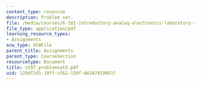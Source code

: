 ```yaml
---
content_type: resource
description: Problem set.
file: /media/courses/6-101-introductory-analog-electronics-laboratory-spring-2007/129df2d118ffcf62156f66107019951f_st07_problemset5.pdf
file_type: application/pdf
learning_resource_types:
- Assignments
ocw_type: OCWFile
parent_title: Assignments
parent_type: CourseSection
resourcetype: Document
title: st07_problemset5.pdf
uid: 129df2d1-18ff-cf62-156f-66107019951f
---
```

